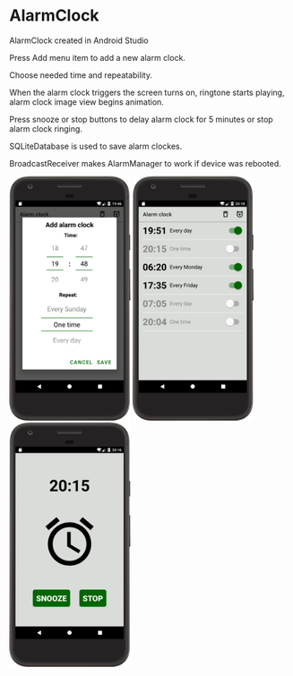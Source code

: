 # AlarmClock
AlarmClock created in Android Studio

Press Add menu item to add a new alarm clock.

Choose needed time and repeatability.

When the alarm clock triggers the screen turns on, ringtone starts playing, alarm clock image view begins animation.

Press snooze or stop buttons to delay alarm clock for 5 minutes or stop alarm clock ringing.

SQLiteDatabase is used to save alarm clockes.

BroadcastReceiver makes AlarmManager to work if device was rebooted.

<img src="1.png" width="216" heigth="384"> <img src="2.png" width="216" heigth="384"> <img src="3.png" width="216" heigth="384">
